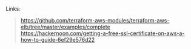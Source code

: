 Links:

> https://github.com/terraform-aws-modules/terraform-aws-elb/tree/master/examples/complete <br>
> https://hackernoon.com/getting-a-free-ssl-certificate-on-aws-a-how-to-guide-6ef29e576d22
